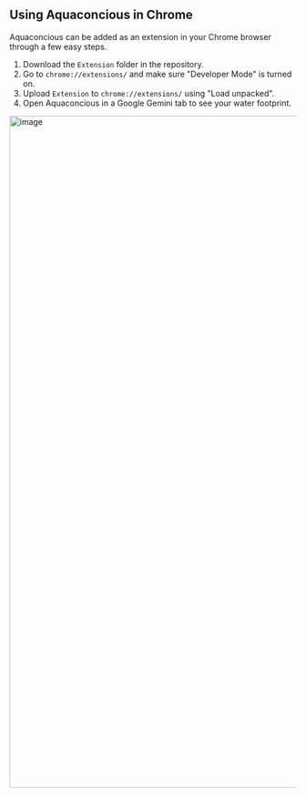 ## Using Aquaconcious in Chrome
Aquaconcious can be added as an extension in your Chrome browser through a few easy steps.
1. Download the `Extension` folder in the repository.
2. Go to `chrome://extensions/` and make sure "Developer Mode" is turned on.
3. Upload `Extension` to `chrome://extensions/` using "Load unpacked".
4. Open Aquaconcious in a Google Gemini tab to see your water footprint. 

<img width="840" height="1180" alt="image" src="https://github.com/user-attachments/assets/f353388b-27ed-490f-80c6-a292ff438033" />
